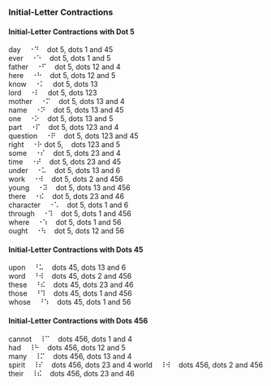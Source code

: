 ### Initial-Letter Contractions

#### Initial-Letter Contractions with Dot 5

day&nbsp;&nbsp;&nbsp;&nbsp;&#x2810;&#x2819;&nbsp;&nbsp;&nbsp;&nbsp;dot 5, dots 1 and 45  
ever&nbsp;&nbsp;&nbsp;&nbsp;&#x2810;&#x2811;&nbsp;&nbsp;&nbsp;&nbsp;dot 5, dots 1 and 5  
father&nbsp;&nbsp;&nbsp;&nbsp;&#x2810;&#x280b;&nbsp;&nbsp;&nbsp;&nbsp;dot 5, dots 12 and 4  
here&nbsp;&nbsp;&nbsp;&nbsp;&#x2810;&#x2813;&nbsp;&nbsp;&nbsp;&nbsp;dot 5, dots 12 and 5  
know&nbsp;&nbsp;&nbsp;&nbsp;&#x2810;&#x2805;&nbsp;&nbsp;&nbsp;&nbsp;dot 5, dots 13  
lord&nbsp;&nbsp;&nbsp;&nbsp;&#x2810;&#x2807;&nbsp;&nbsp;&nbsp;&nbsp;dot 5, dots 123  
mother&nbsp;&nbsp;&nbsp;&nbsp;&#x2810;&#x280d;&nbsp;&nbsp;&nbsp;&nbsp;dot 5, dots 13 and 4  
name&nbsp;&nbsp;&nbsp;&nbsp;&#x2810;&#x281d;&nbsp;&nbsp;&nbsp;&nbsp;dot 5, dots 13 and 45  
one&nbsp;&nbsp;&nbsp;&nbsp;&#x2810;&#x2815;&nbsp;&nbsp;&nbsp;&nbsp;dot 5, dots 13 and 5  
part&nbsp;&nbsp;&nbsp;&nbsp;&#x2810;&#x280f;&nbsp;&nbsp;&nbsp;&nbsp;dot 5, dots 123 and 4  
question&nbsp;&nbsp;&nbsp;&nbsp;&#x2810;&#x281f;&nbsp;&nbsp;&nbsp;&nbsp;dot 5, dots 123 and 45  
right&nbsp;&nbsp;&nbsp;&nbsp;&#x2810;&#x2817;	dot 5,&nbsp;&nbsp;&nbsp;&nbsp;dots 123 and 5  
some&nbsp;&nbsp;&nbsp;&nbsp;&#x2810;&#x280e;&nbsp;&nbsp;&nbsp;&nbsp;dot 5, dots 23 and 4  
time&nbsp;&nbsp;&nbsp;&nbsp;&#x2810;&#x281e;&nbsp;&nbsp;&nbsp;&nbsp;dot 5, dots 23 and 45  
under&nbsp;&nbsp;&nbsp;&nbsp;&#x2810;&#x2825;&nbsp;&nbsp;&nbsp;&nbsp;dot 5, dots 13 and 6  
work&nbsp;&nbsp;&nbsp;&nbsp;&#x2810;&#x283a;&nbsp;&nbsp;&nbsp;&nbsp;dot 5, dots 2 and 456  
young&nbsp;&nbsp;&nbsp;&nbsp;&#x2810;&#x283d;&nbsp;&nbsp;&nbsp;&nbsp;dot 5, dots 13 and 456  
there&nbsp;&nbsp;&nbsp;&nbsp;&#x2810;&#x282e;&nbsp;&nbsp;&nbsp;&nbsp;dot 5, dots 23 and 46  
character&nbsp;&nbsp;&nbsp;&nbsp;&#x2810;&#x2821;&nbsp;&nbsp;&nbsp;&nbsp;dot 5, dots 1 and 6  
through&nbsp;&nbsp;&nbsp;&nbsp;&#x2810;&#x2839;&nbsp;&nbsp;&nbsp;&nbsp;dot 5, dots 1 and 456  
where&nbsp;&nbsp;&nbsp;&nbsp;&#x2810;&#x2831;&nbsp;&nbsp;&nbsp;&nbsp;dot 5, dots 1 and 56  
ought&nbsp;&nbsp;&nbsp;&nbsp;&#x2810;&#x2833;&nbsp;&nbsp;&nbsp;&nbsp;dot 5, dots 12 and 56  

#### Initial-Letter Contractions with Dots 45

upon&nbsp;&nbsp;&nbsp;&nbsp;&#x2818;&#x2825;&nbsp;&nbsp;&nbsp;&nbsp;dots 45, dots 13 and 6  
word&nbsp;&nbsp;&nbsp;&nbsp;&#x2818;&#x283a;&nbsp;&nbsp;&nbsp;&nbsp;dots 45, dots 2 and 456  
these&nbsp;&nbsp;&nbsp;&nbsp;&#x2818;&#x282e;&nbsp;&nbsp;&nbsp;&nbsp;dots 45, dots 23 and 46  
those&nbsp;&nbsp;&nbsp;&nbsp;&#x2818;&#x2839;&nbsp;&nbsp;&nbsp;&nbsp;dots 45, dots 1 and 456  
whose&nbsp;&nbsp;&nbsp;&nbsp;&#x2818;&#x2831;&nbsp;&nbsp;&nbsp;&nbsp;dots 45, dots 1 and 56  

#### Initial-Letter Contractions with Dots 456

cannot&nbsp;&nbsp;&nbsp;&nbsp;&#x2838;&#x2809;&nbsp;&nbsp;&nbsp;&nbsp;dots 456, dots 1 and 4  
had&nbsp;&nbsp;&nbsp;&nbsp;&#x2838;&#x2813;&nbsp;&nbsp;&nbsp;&nbsp;dots 456, dots 12 and 5  
many&nbsp;&nbsp;&nbsp;&nbsp;&#x2838;&#x280d;&nbsp;&nbsp;&nbsp;&nbsp;dots 456, dots 13 and 4  
spirit&nbsp;&nbsp;&nbsp;&nbsp;&#x2838;&#x280e;&nbsp;&nbsp;&nbsp;&nbsp;dots 456, dots 23 and 4
world&nbsp;&nbsp;&nbsp;&nbsp;&#x2838;&#x283a;&nbsp;&nbsp;&nbsp;&nbsp;dots 456, dots 2 and 456 
their&nbsp;&nbsp;&nbsp;&nbsp;&#x2838;&#x282e;&nbsp;&nbsp;&nbsp;&nbsp;dots 456, dots 23 and 46  
